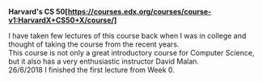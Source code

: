 **Harvard's CS 50[https://courses.edx.org/courses/course-v1:HarvardX+CS50+X/course/]**  

I have taken few lectures of this course back when I was in college and thought of taking the course from the recent years.  
This course is not only a great introductory course for Computer Science, but it also has a very enthusiastic instructor David Malan.  
26/6/2018 I finished the first lecture from Week 0.
